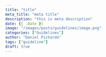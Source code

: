 ```yaml
---
title: "title"
meta_title: "meta title"
description: "this is meta description"
date: {{ .Date }}
image: "/images/posts/guidelines/image.png"
categories: ["Guidelines"]
author: "Daniel Pichardo"
tags: ["guideline"]
draft: true
---
```

